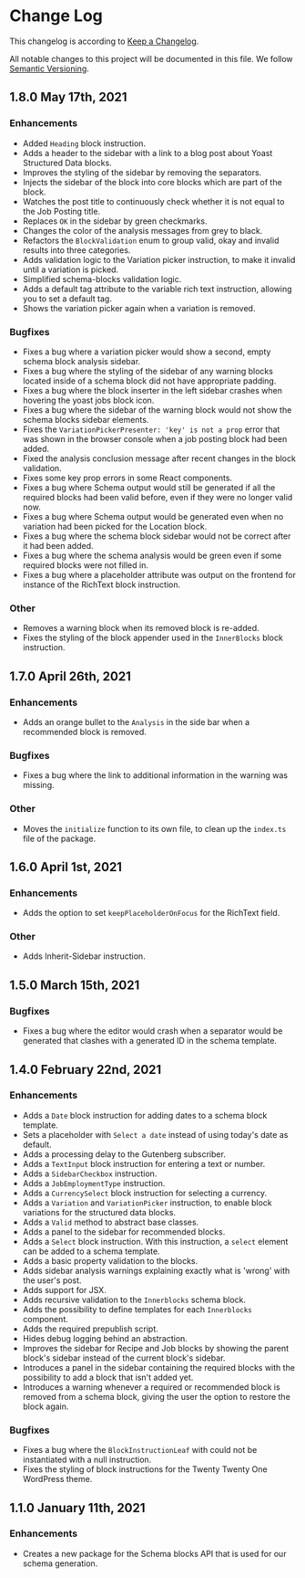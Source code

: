 # Change Log

This changelog is according to [Keep a Changelog](http://keepachangelog.com).

All notable changes to this project will be documented in this file.
We follow [Semantic Versioning](http://semver.org/).

## 1.8.0 May 17th, 2021
### Enhancements
* Added `Heading` block instruction.
* Adds a header to the sidebar with a link to a blog post about Yoast Structured Data blocks.
* Improves the styling of the sidebar by removing the separators.
* Injects the sidebar of the block into core blocks which are part of the block.
* Watches the post title to continuously check whether it is not equal to the Job Posting title.
* Replaces `OK` in the sidebar by green checkmarks.
* Changes the color of the analysis messages from grey to black.
* Refactors the `BlockValidation` enum to group valid, okay and invalid results into three categories.
* Adds validation logic to the Variation picker instruction, to make it invalid until a variation is picked.
* Simplified schema-blocks validation logic.
* Adds a default tag attribute to the variable rich text instruction, allowing you to set a default tag.
* Shows the variation picker again when a variation is removed.

### Bugfixes
* Fixes a bug where a variation picker would show a second, empty schema block analysis sidebar.
* Fixes a bug where the styling of the sidebar of any warning blocks located inside of a schema block did not have appropriate padding.
* Fixes a bug where the block inserter in the left sidebar crashes when hovering the yoast jobs block icon.
* Fixes a bug where the sidebar of the warning block would not show the schema blocks sidebar elements.
* Fixes the `VariationPickerPresenter: 'key' is not a prop` error that was shown in the browser console when a job posting block had been added.
* Fixed the analysis conclusion message after recent changes in the block validation.
* Fixes some key prop errors in some React components.
* Fixes a bug where Schema output would still be generated if all the required blocks had been valid before, even if they were no longer valid now.
* Fixes a bug where Schema output would be generated even when no variation had been picked for the Location block.
* Fixes a bug where the schema block sidebar would not be correct after it had been added.
* Fixes a bug where the schema analysis would be green even if some required blocks were not filled in.
* Fixes a bug where a placeholder attribute was output on the frontend for instance of the RichText block instruction.

### Other
* Removes a warning block when its removed block is re-added.
* Fixes the styling of the block appender used in the `InnerBlocks` block instruction.

## 1.7.0 April 26th, 2021
### Enhancements
* Adds an orange bullet to the `Analysis` in the side bar when a recommended block is removed.

### Bugfixes
* Fixes a bug where the link to additional information in the warning was missing.

### Other
* Moves the `initialize` function to its own file, to clean up the `index.ts` file of the package.

## 1.6.0 April 1st, 2021
### Enhancements
* Adds the option to set `keepPlaceholderOnFocus` for the RichText field.

### Other
* Adds Inherit-Sidebar instruction.

## 1.5.0 March 15th, 2021
### Bugfixes
* Fixes a bug where the editor would crash when a separator would be generated that clashes with a generated ID in the schema template.

## 1.4.0 February 22nd, 2021
### Enhancements
* Adds a `Date` block instruction for adding dates to a schema block template.
* Sets a placeholder with `Select a date` instead of using today's date as default.
* Adds a processing delay to the Gutenberg subscriber.
* Adds a `TextInput` block instruction for entering a text or number.
* Adds a `SidebarCheckbox` instruction.
* Adds a `JobEmploymentType` instruction.
* Adds a `CurrencySelect` block instruction for selecting a currency.
* Adds a `Variation` and `VariationPicker` instruction, to enable block variations for the structured data blocks.
* Adds a `Valid` method to abstract base classes.
* Adds a panel to the sidebar for recommended blocks.
* Adds a `Select` block instruction. With this instruction, a `select` element can be added to a schema template.
* Adds a basic property validation to the blocks.
* Adds sidebar analysis warnings explaining exactly what is 'wrong' with the user's post.
* Adds support for JSX.
* Adds recursive validation to the `Innerblocks` schema block.
* Adds the possibility to define templates for each `Innerblocks` component.
* Adds the required prepublish script.
* Hides debug logging behind an abstraction.
* Improves the sidebar for Recipe and Job blocks by showing the parent block's sidebar instead of the current block's sidebar.
* Introduces a panel in the sidebar containing the required blocks with the possibility to add a block that isn't added yet.
* Introduces a warning whenever a required or recommended block is removed from a schema block, giving the user the option to restore the block again.

### Bugfixes
* Fixes a bug where the `BlockInstructionLeaf` with could not be instantiated with a null instruction.
* Fixes the styling of block instructions for the Twenty Twenty One WordPress theme.

## 1.1.0 January 11th, 2021
### Enhancements
* Creates a new package for the Schema blocks API that is used for our schema generation.
